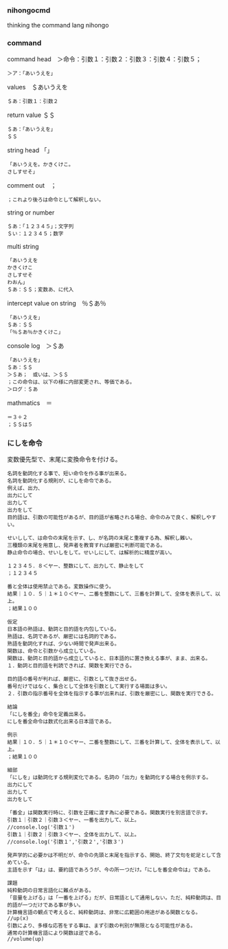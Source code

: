 ### nihongocmd
thinking the command lang nihongo

### command 
command head　＞命令：引数１：引数２：引数３：引数４：引数５；
~~~~
＞ア：「あいうえを」
~~~~
values　＄あいうえを
~~~~
＄あ：引数１：引数２
~~~~
return value ＄＄
~~~
＄あ：「あいうえを」
＄＄
~~~
string head 「」
~~~~
「あいうえを。かきくけこ。
さしすせそ」
~~~~
comment out　；
~~~~
；これより後ろは命令として解釈しない。
~~~~
string or number
~~~~
＄あ：「１２３４５」；文字列
＄い：１２３４５；数字
~~~~
multi string
~~~~
「あいうえを
かきくけこ
さしすせそ
わおん」
＄あ：＄＄；変数あ、に代入
~~~~
intercept value on string　％＄あ％
~~~~
「あいうえを」
＄あ：＄＄
「％＄あ％かきくけこ」
~~~~
console log　＞＄あ
~~~~
「あいうえを」
＄あ：＄＄
＞＄あ；　或いは、＞＄＄
；この命令は、以下の様に内部変更され、等価である。
＞ログ：＄あ
~~~~
mathmatics　＝
~~~~
＝３＋２
；＄＄は５
~~~~

### にしを命令
変数優先型で、末尾に変換命令を付ける。
~~~~
名詞を動詞化する事で、短い命令を作る事が出来る。
名詞を動詞化する規則が、にしを命令である。
例えば、出力、
出力にして
出力して
出力をして
目的語は、引数の可能性があるが、目的語が省略される場合、命令のみで良く、解釈しやすい。

せいしして、は命令の末尾を示す、し、が名詞の末尾と重複する為、解釈し難い。
三種類の末尾を用意し、発声者を教育すれば厳密に判断可能である。
静止命令の場合、せいしをして。せいしにして、は解析的に精度が高い。
~~~~
~~~
１２３４５．８＜ヤー、整数にして、出力して、静止をして
；１２３４５
~~~
~~~
番と全体は使用禁止である。変数操作に使う。
結果｜１０．５｜１＊１０＜ヤー、二番を整数にして、三番を計算して、全体を表示して、以上。
；結果１００
~~~

~~~~
仮定
日本語の熟語は、動詞と目的語を内包している。
熟語は、名詞であるが、厳密には名詞的である。
熟語を動詞化すれば、少ない時間で発声出来る。
関数は、命令と引数から成立している。
関数は、動詞と目的語から成立していると、日本語的に置き換える事が、まま、出来る。
１．動詞と目的語を判読できれば、関数を実行できる。

目的語の番号が判れば、厳密に、引数として抜き出せる。
番号だけではなく、集合として全体を引数として実行する場面は多い。
２．引数の指示番号を全体を指示する事が出来れば、引数を厳密にし、関数を実行できる。

結論
「にしを番全」命令を定義出来る。
にしを番全命令は数式化出来る日本語である。

例示
結果｜１０．５｜１＊１０＜ヤー、二番を整数にして、三番を計算して、全体を表示して、以上。
；結果１００

細部
「にしを」は動詞化する規則変化である。名詞の「出力」を動詞化する場合を例示する。
出力にして
出力して
出力をして

「番全」は関数実行時に、引数を正確に渡す為に必要である。関数実行を別言語で示す。
引数１｜引数２｜引数３＜ヤー、一番を出力して、以上。
//console.log('引数１')
引数１｜引数２｜引数３＜ヤー、全体を出力して、以上。
//console.log('引数１','引数２','引数３')

発声学的に必要かは不明だが、命令の先頭と末尾を指示する、開始、終了文句を蛇足として含めている。
主語を示す「は」は、要約語であろうが、今の所一つだけ。「にしを番全命令は」である。

課題
純粋動詞の日常言語化に難点がある。
「音量を上げる」は「一番を上げる」だが、日常語として通用しない。ただ、純粋動詞は、目的語が一つだけである事が多い。
計算機言語の観点で考えると、純粋動詞は、非常に広範囲の用途がある関数となる。
//up(x)
引数により、多様な応答をする事は、まず引数の判別が無限となる可能性がある。
通常の計算機言語により関数は逆である。
//volume(up)
~~~~
